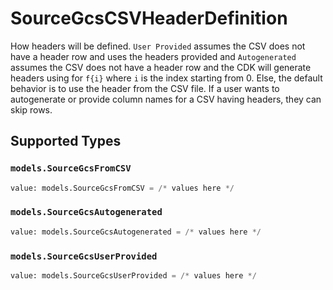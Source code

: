 # SourceGcsCSVHeaderDefinition

How headers will be defined. `User Provided` assumes the CSV does not have a header row and uses the headers provided and `Autogenerated` assumes the CSV does not have a header row and the CDK will generate headers using for `f{i}` where `i` is the index starting from 0. Else, the default behavior is to use the header from the CSV file. If a user wants to autogenerate or provide column names for a CSV having headers, they can skip rows.


## Supported Types

### `models.SourceGcsFromCSV`

```python
value: models.SourceGcsFromCSV = /* values here */
```

### `models.SourceGcsAutogenerated`

```python
value: models.SourceGcsAutogenerated = /* values here */
```

### `models.SourceGcsUserProvided`

```python
value: models.SourceGcsUserProvided = /* values here */
```

